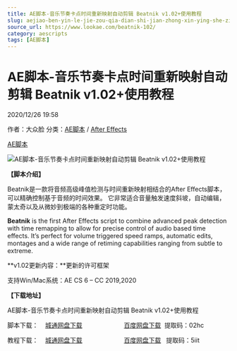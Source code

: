 ```yaml
---
title: AE脚本-音乐节奏卡点时间重新映射自动剪辑 Beatnik v1.02+使用教程
slug: aejiao-ben-yin-le-jie-zou-qia-dian-shi-jian-zhong-xin-ying-she-zi-dong-jian-ji-beatnik-v1-02-shi-yong-jiao-cheng
source_url: https://www.lookae.com/beatnik-102/
category: aescripts
tags: [AE脚本]
---
```

# AE脚本-音乐节奏卡点时间重新映射自动剪辑 Beatnik v1.02+使用教程

2020/12/26 19:58

作者：大众脸
分类：[AE脚本](https://www.lookae.com/after-effects/aescripts/) / [After Effects](https://www.lookae.com/after-effects/)

[AE脚本](https://www.lookae.com/tag/ae%e8%84%9a%e6%9c%ac/)

![AE脚本-音乐节奏卡点时间重新映射自动剪辑 Beatnik v1.02+使用教程](https://www.lookae.com/wp-content/uploads/2019/04/Beatnik.jpg "AE脚本-音乐节奏卡点时间重新映射自动剪辑 Beatnik v1.02+使用教程-LookAE.com")

**【脚本介绍】**

Beatnik是一款将音频高级峰值检测与时间重新映射相结合的After Effects脚本，可以精确控制基于音频的时间效果。 它非常适合音量触发速度斜坡，自动编辑，蒙太奇以及从微妙到极端的各种重定时功能。

**Beatnik** is the first After Effects script to combine advanced peak detection with time remapping to allow for precise control of audio based time effects. It’s perfect for volume triggered speed ramps, automatic edits, montages and a wide range of retiming capabilities ranging from subtle to extreme.

**v1.02更新内容：**更新的许可框架

支持Win/Mac系统：AE CS 6 – CC 2019,2020

**【下载地址】**

AE脚本-音乐节奏卡点时间重新映射自动剪辑 Beatnik v1.02+使用教程

脚本下载：    [城通网盘下载](https://089u.com/file/680462-477390778)                        [百度网盘下载](https://pan.baidu.com/s/1Lty2U2DolpcW21O6Id6mBg)  提取码：02hc

教程下载：    [城通网盘下载](https://lookae.ctfile.com/fs/680462-368500750)                        [百度网盘下载](https://pan.baidu.com/s/1jcLGDPzS4iac8zm83Y9UlA)   提取码：5iit
